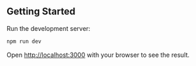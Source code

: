 ## Getting Started
Run the development server:
```bash
npm run dev
```
Open [http://localhost:3000](http://localhost:3000) with your browser to see the result.
